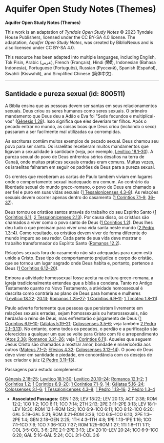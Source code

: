 # Aquifer Open Study Notes (Themes)

**Aquifer Open Study Notes (Themes)**

This work is an adaptation of *Tyndale Open Study Notes* © 2023 Tyndale House Publishers, licensed under the CC BY\-SA 4\.0 license. The adaptation, *Aquifer Open Study Notes*, was created by BiblioNexus and is also licensed under CC BY\-SA 4\.0\.

This resource has been adapted into multiple languages, including English, Tok Pisin, Arabic (عربي), French (Français), Hindi (हिंदी), Indonesian (Bahasa Indonesia), Portuguese (Português), Russian (Русский), Spanish (Español), Swahili (Kiswahili), and Simplified Chinese (简体中文).



--------------------------------

## Santidade e pureza sexual (id: 800511)

A Bíblia ensina que as pessoas devem ser santas em seus relacionamentos sexuais. Deus criou os seres humanos como seres sexuais. O primeiro mandamento que Deus deu a Adão e Eva foi "Sede fecundos e multiplicai\-vos" ([Gênesis 1\.28](https://ref.ly/Gen1:28)). Isso significa que eles deveriam ter filhos. Após o pecado entrar no mundo, as coisas boas que Deus criou (incluindo o sexo) passaram a ser facilmente mal utilizadas ou corrompidas.

As escrituras contêm muitos exemplos de pecado sexual. Deus chamou seu povo para ser santo. Os israelitas receberam muitos mandamentos que ligavam a sexualidade à santidade (veja, por exemplo, [Levítico 18\.1–30](https://ref.ly/Lev18:1-Lev18:30)). A pureza sexual do povo de Deus enfrentou sérios desafios na terra de Canaã, onde muitas práticas sexuais erradas eram comuns. Muitas vezes, os israelitas falharam em seguir os padrões de Deus para a pureza sexual.

Os crentes que receberam as cartas de Paulo também viviam em lugares onde o comportamento sexual inadequado era comum. Ao contrário da liberdade sexual do mundo greco\-romano, o povo de Deus era chamado a ser fiel e puro em suas vidas sexuais ([1 Tessalonicenses 4\.3–8](https://ref.ly/1Thess4:3-1Thess4:8)). As relações sexuais devem ocorrer apenas dentro do casamento ([1 Coríntios 7\.1–9](https://ref.ly/1Cor7:1-1Cor7:9), [36–37](https://ref.ly/1Cor7:36-1Cor7:37)).

Deus tornou os cristãos santos através do trabalho do seu Espírito Santo ([1 Coríntios 6\.11](https://ref.ly/1Cor6:11); [2 Tessalonicenses 2\.13](https://ref.ly/2Thess2:13)). Por causa disso, os cristãos são chamados a viver como o povo santo de Deus ([1 Coríntios 1\.2](https://ref.ly/1Cor1:2)). Deus lhes deu tudo o que precisam para viver uma vida santa neste mundo ([2 Pedro 1\.3–4](https://ref.ly/2Pet1:3-2Pet1:4)). Como resultado, os cristãos devem viver de forma diferente do mundo impuro ao seu redor. Cada parte de sua vida deve mostrar o trabalho transformador do Espírito Santo ([Romanos 12\.2](https://ref.ly/Rom12:2)).

Relações sexuais fora do casamento não são adequadas para quem está unido a Cristo. Esse tipo de comportamento prejudica o corpo do cristão, que se tornou um lugar sagrado onde Deus habita e, portanto, pertence a Deus ([1 Coríntios 6\.12–20](https://ref.ly/1Cor6:12-1Cor6:20)).

Embora a atividade homossexual fosse aceita na cultura greco\-romana, a igreja tradicionalmente entendeu que a bíblia a condena. Tanto no Antigo Testamento quanto no Novo Testamento, a atividade homossexual é descrita como contrária ao plano de Deus para homens e mulheres ([Levítico 18\.22](https://ref.ly/Lev18:22); [20\.13](https://ref.ly/Lev20:13); [Romanos 1\.25–27](https://ref.ly/Rom1:25-Rom1:27); [1 Coríntios 6\.9–11](https://ref.ly/1Cor6:9-1Cor6:11); [1 Timóteo 1\.8–11](https://ref.ly/1Tim1:8-1Tim1:11)).

Paulo adverte fortemente que pessoas que persistem livremente em relações sexuais erradas, sejam homossexuais ou heterossexuais, não herdarão o reino de Deus, mas enfrentarão o julgamento de Deus ([1 Coríntios 6\.9–10](https://ref.ly/1Cor6:9-1Cor6:10); [Gálatas 5\.19–21](https://ref.ly/Gal5:19-Gal5:21); [Colossenses 3\.5–6](https://ref.ly/Col3:5-Col3:6); veja também [2 Pedro 2\.1–3\.13](https://ref.ly/2Pet2:1-2Pet3:13)). No entanto, como todos os pecados, o perdão e a purificação são oferecidos a qualquer um que se volte para Cristo com fé e arrependimento ([Atos 2\.38](https://ref.ly/Acts2:38); [Romanos 3\.21–26](https://ref.ly/Rom3:21-Rom3:26); veja [1 Coríntios 6\.11](https://ref.ly/1Cor6:11)). Aqueles que seguem Jesus Cristo são chamados a mostrar amor, bondade e misericórdia aos outros ([Mateus 7\.1–2](https://ref.ly/Matt7:1-Matt7:2); [Efésios 4\.32](https://ref.ly/Eph4:32); [Colossenses 3\.12–14](https://ref.ly/Col3:12-Col3:14)). O povo de Deus deve viver em santidade e piedade, em concordância com os desejos de seu criador e juiz ([2 Pedro 3\.11–13](https://ref.ly/2Pet3:11-2Pet3:13)).

Passagens para estudo complementar

[Gênesis 2\.18–25](https://ref.ly/Gen2:18-Gen2:25); [Levítico 18\.1–30](https://ref.ly/Lev18:1-Lev18:30); [Levítico 20\.10–24](https://ref.ly/Lev20:10-Lev20:24); [Romanos 12\.1–2](https://ref.ly/Rom12:1-Rom12:2); [1 Coríntios 1\.2](https://ref.ly/1Cor1:2); [1 Coríntios 6\.9–20](https://ref.ly/1Cor6:9-1Cor6:20); [1 Coríntios 7\.1–9](https://ref.ly/1Cor7:1-1Cor7:9), [14](https://ref.ly/1Cor7:14); [Gálatas 5\.16–24](https://ref.ly/Gal5:16-Gal5:24); [Colossenses 3\.1–6](https://ref.ly/Col3:1-Col3:6); [1 Tessalonicenses 4\.3–8](https://ref.ly/1Thess4:3-1Thess4:8); [1 Pedro 1\.13–16](https://ref.ly/1Pet1:13-1Pet1:16); [2 Pedro 1\.3–4](https://ref.ly/2Pet1:3-2Pet1:4)

* **Associated Passages:** GEN 1:28; LEV 18:22; LEV 20:13; ACT 2:38; ROM 12:2; 1CO 1:2; 1CO 6:11; 1CO 7:14; 2TH 2:13; 2PE 3:11–2PE 3:13; LEV 18:1–LEV 18:30; ROM 12:1–ROM 12:2; 1CO 6:9–1CO 6:11; 1CO 6:12–1CO 6:20; GAL 5:19–GAL 5:21; ROM 3:21–ROM 3:26; 1CO 6:9–1CO 6:10; 2PE 1:3–2PE 1:4; GEN 2:18–GEN 2:25; 1TH 4:3–1TH 4:8; 1PE 1:13–1PE 1:16; 1CO 7:1–1CO 7:9; 1CO 7:36–1CO 7:37; ROM 1:25–ROM 1:27; 1TI 1:8–1TI 1:11; COL 3:5–COL 3:6; 2PE 2:1–2PE 3:13; LEV 20:10–LEV 20:24; 1CO 6:9–1CO 6:20; GAL 5:16–GAL 5:24; COL 3:1–COL 3:6

